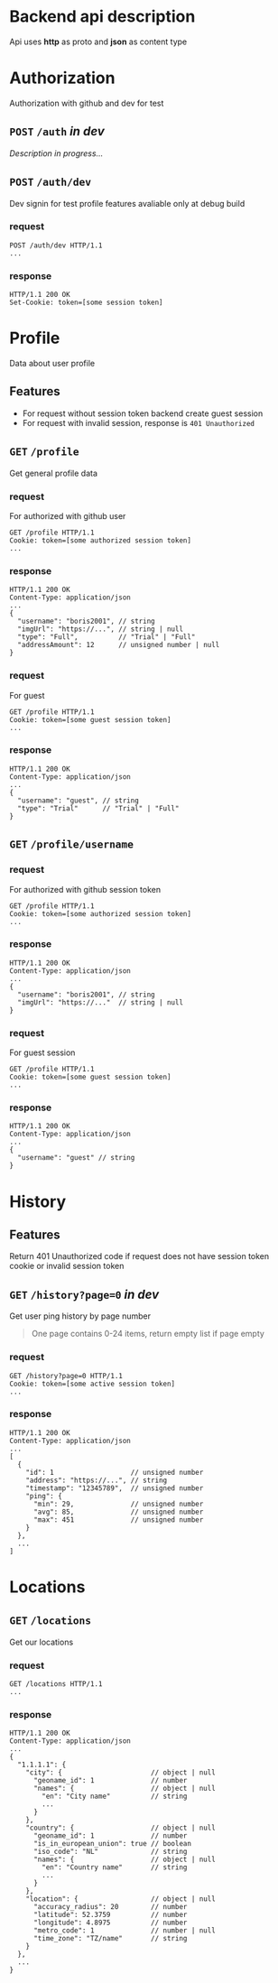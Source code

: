 # Backend api description

Api uses **http** as proto and **json** as content type

# Authorization

Authorization with github and dev for test

## `POST` `/auth` _in dev_

_Description in progress..._

## `POST` `/auth/dev`

Dev signin for test profile features avaliable only at debug build

### request

```text
POST /auth/dev HTTP/1.1
...
```

### response

```text
HTTP/1.1 200 OK
Set-Cookie: token=[some session token]
```

# Profile

Data about user profile

## Features

- For request without session token backend create guest session
- For request with invalid session, response is `401 Unauthorized`

## `GET` `/profile`

Get general profile data

### request

For authorized with github user

```text
GET /profile HTTP/1.1
Cookie: token=[some authorized session token]
...
```

### response

```text
HTTP/1.1 200 OK
Content-Type: application/json
...
{
  "username": "boris2001", // string
  "imgUrl": "https://...", // string | null
  "type": "Full",          // "Trial" | "Full" 
  "addressAmount": 12      // unsigned number | null
}
```

### request

For guest

```text
GET /profile HTTP/1.1
Cookie: token=[some guest session token]
...
```

### response

```text
HTTP/1.1 200 OK
Content-Type: application/json
...
{
  "username": "guest", // string
  "type": "Trial"      // "Trial" | "Full"
}
```

## `GET` `/profile/username`

### request

For authorized with github session token

```text
GET /profile HTTP/1.1
Cookie: token=[some authorized session token]
...
```

### response

```text
HTTP/1.1 200 OK
Content-Type: application/json
...
{
  "username": "boris2001", // string
  "imgUrl": "https://..."  // string | null
}
```

### request

For guest session

```text
GET /profile HTTP/1.1
Cookie: token=[some guest session token]
...
```

### response

```text
HTTP/1.1 200 OK
Content-Type: application/json
...
{
  "username": "guest" // string
}
```

# History

## Features

Return 401 Unauthorized code if request does not have session token cookie or invalid session token

## `GET` `/history?page=0` _in dev_

Get user ping history by page number

> One page contains 0-24 items, return empty list if page empty

### request

```text
GET /history?page=0 HTTP/1.1
Cookie: token=[some active session token]
...
```

### response

```text
HTTP/1.1 200 OK
Content-Type: application/json
...
[
  {
    "id": 1                   // unsigned number
    "address": "https://...", // string
    "timestamp": "12345789",  // unsigned number
    "ping": {
      "min": 29,              // unsigned number
      "avg": 85,              // unsigned number
      "max": 451              // unsigned number
    }
  },
  ...
]
```

# Locations

## `GET` `/locations`

Get our locations

### request

```text
GET /locations HTTP/1.1
...
```

### response

```text
HTTP/1.1 200 OK
Content-Type: application/json
...
{
  "1.1.1.1": {
    "city": {                      // object | null
      "geoname_id": 1              // number
      "names": {                   // object | null
        "en": "City name"          // string
        ...
      }
    },
    "country": {                   // object | null
      "geoname_id": 1              // number
      "is_in_european_union": true // boolean
      "iso_code": "NL"             // string
      "names": {                   // object | null
        "en": "Country name"       // string
        ...
      }
    },
    "location": {                  // object | null
      "accuracy_radius": 20        // number
      "latitude": 52.3759          // number
      "longitude": 4.8975          // number
      "metro_code": 1              // number | null
      "time_zone": "TZ/name"       // string
    }
  },
  ...
}
```

